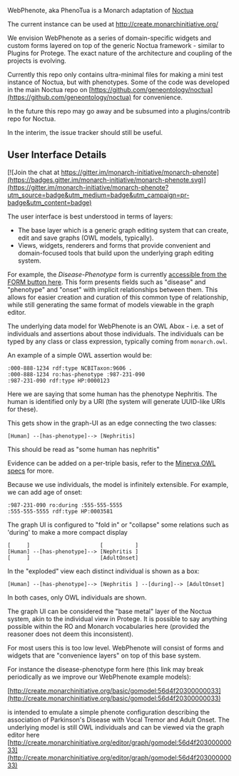 WebPhenote, aka PhenoTua is a Monarch adaptation of [Noctua](http://noctua.berkeleybop.org/)

The current instance can be used at http://create.monarchinitiative.org/

We envision WebPhenote as a series of domain-specific widgets and custom forms layered on top of the generic Noctua framework - similar to Plugins for Protege. The exact nature of the architecture and coupling of the projects is evolving.

Currently this repo only contains ultra-minimal files for making a mini test instance of Noctua, but with phenotypes. Some of the code was developed in the main Noctua repo on [https://github.com/geneontology/noctua](https://github.com/geneontology/noctua) for convenience.

In the future this repo may go away and be subsumed into a plugins/contrib repo for Noctua.

In the interim, the issue tracker should still be useful.

## User Interface Details

[![Join the chat at https://gitter.im/monarch-initiative/monarch-phenote](https://badges.gitter.im/monarch-initiative/monarch-phenote.svg)](https://gitter.im/monarch-initiative/monarch-phenote?utm_source=badge&utm_medium=badge&utm_campaign=pr-badge&utm_content=badge)

The user interface is best understood in terms of layers:

- The base layer which is a generic graph editing system that can create, edit and save graphs (OWL models, typically).
-  Views, widgets, renderers and forms that provide convenient and domain-focused tools that build upon the underlying graph editing system.

For example, the *Disease-Phenotype* form is currently [accessible from the FORM button here](http://create.monarchinitiative.org/).
This form presents fields such as "disease" and "phenotype" and "onset" with implicit relationships between them. This allows for easier creation and curation of this common type of relationship, while still generating the same format of models viewable in the graph editor.

The underlying data model for WebPhenote is an OWL Abox - i.e. a set of individuals and assertions about those individuals. The individuals can be typed by any class or class expression, typically coming from `monarch.owl`.

An example of a simple OWL assertion would be:

    :000-888-1234 rdf:type NCBITaxon:9606 .
    :000-888-1234 ro:has-phenotype :987-231-090
    :987-231-090 rdf:type HP:0000123

Here we are saying that some human has the phenotype Nephritis. The human is identified only by a URI (the system will generate UUID-like URIs for these).

This gets show in the graph-UI as an edge connecting the two classes:

    [Human] --[has-phenotype]--> [Nephritis]

This should be read as "some human has nephritis"

Evidence can be added on a per-triple basis, refer to the [Minerva OWL specs](https://github.com/geneontology/minerva/blob/master/specs/owl-model.md) for more.

Because we use individuals, the model is infinitely extensible. For example, we can add age of onset:

    :987-231-090 ro:during :555-555-5555
    :555-555-5555 rdf:type HP:0003581

The graph UI is configured to "fold in" or "collapse" some relations such as 'during' to make a more compact display

    [     ]                      [          ]
    [Human] --[has-phenotype]--> [Nephritis ]
    [     ]                      [AdultOnset]

In the "exploded" view each distinct individual is shown as a box:

    [Human] --[has-phenotype]--> [Nephritis ] --[during]--> [AdultOnset]
    
In both cases, only OWL individuals are shown.

The graph UI can be considered the "base metal" layer of the Noctua system, akin to the individual view in Protege. It is possible to say anything possible within the RO and Monarch vocabularies here (provided the reasoner does not deem this inconsistent).

For most users this is too low level. WebPhenote will consist of forms and widgets that are "convenience layers" on top of this base system.

For instance the disease-phenotype form here (this link may break periodically as we improve our WebPhenote example models):

[http://create.monarchinitiative.org/basic/gomodel:56d4f20300000033](http://create.monarchinitiative.org/basic/gomodel:56d4f20300000033)

is intended to emulate a simple phenote configuration describing the association of Parkinson's Disease with Vocal Tremor and Adult Onset. The underlying model is still OWL individuals and can be viewed via the graph editor here [http://create.monarchinitiative.org/editor/graph/gomodel:56d4f20300000033](http://create.monarchinitiative.org/editor/graph/gomodel:56d4f20300000033)







    

